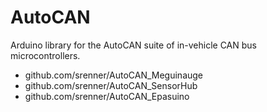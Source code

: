 AutoCAN 
===
Arduino library for the AutoCAN suite of in-vehicle CAN bus microcontrollers.

* github.com/srenner/AutoCAN_Meguinauge
* github.com/srenner/AutoCAN_SensorHub
* github.com/srenner/AutoCAN_Epasuino